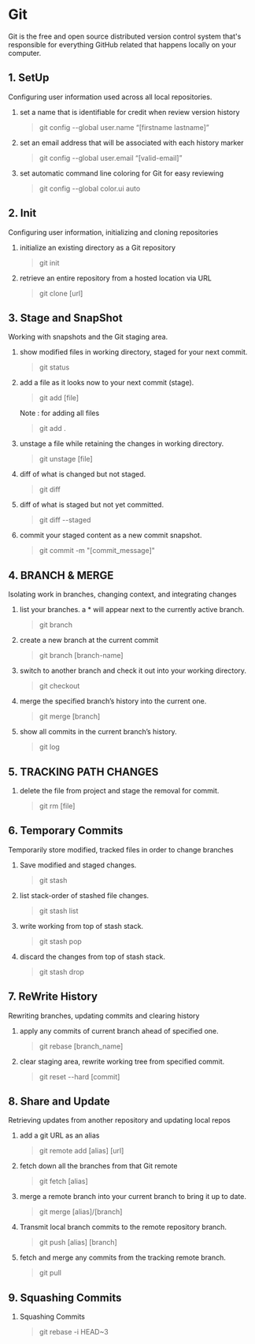 # Git 

Git is the free and open source distributed version control system that's responsible for everything GitHub related that happens locally on your computer.

## 1. SetUp
Configuring user information used across all local repositories.
1.  set a name that is identifiable for credit when review version history
    > git config --global user.name “[firstname lastname]” 

2. set an email address that will be associated with each history marker
    > git config --global user.email “[valid-email]”

3. set automatic command line coloring for Git for easy reviewing
    > git config --global color.ui auto

## 2. Init
Configuring user information, initializing and cloning repositories

1. initialize an existing directory as a Git repository
    > git init 

2. retrieve an entire repository from a hosted location via URL
    > git clone [url]

## 3. Stage and SnapShot
Working with snapshots and the Git staging area.
1. show modified files in working directory, staged for your next commit.
    > git status 

2. add a file as it looks now to your next commit (stage).
    > git add [file]

   Note : for adding all files
    > git add .

3. unstage a file while retaining the changes in working directory.
    > git unstage [file]

4. diff of what is changed but not staged.
    > git diff 

5. diff of what is staged but not yet committed.
    > git diff --staged

6. commit your staged content as a new commit snapshot.
    > git commit -m "[commit_message]"

## 4. BRANCH & MERGE
Isolating work in branches, changing context, and integrating changes
1. list your branches. a * will appear next to the currently active branch.
    > git branch

2. create a new branch at the current commit
    > git branch [branch-name]

3. switch to another branch and check it out into your working directory.
    > git checkout

4. merge the specified branch’s history into the current one.
    > git merge [branch]

5. show all commits in the current branch’s history.
    > git log 

## 5. TRACKING PATH CHANGES
1. delete the file from project and stage the removal for commit.
    > git rm [file]

## 6. Temporary Commits
Temporarily store modified, tracked files in order to change branches

1. Save modified and staged changes.
    > git stash 

2. list stack-order of stashed file changes.
    > git stash list 

3. write working from top of stash stack.
    > git stash pop

4. discard the changes from top of stash stack.
    > git stash drop

## 7. ReWrite History 

Rewriting branches, updating commits and clearing history

1. apply any commits of current branch ahead of specified one.
    > git rebase [branch_name]

2. clear staging area, rewrite working tree from specified commit.
    > git reset --hard [commit]

## 8. Share and Update 

Retrieving updates from another repository and updating local repos

1. add a git URL as an alias
    > git remote add [alias] [url]

2. fetch down all the branches from that Git remote
    > git fetch [alias]

3. merge a remote branch into your current branch to bring it up to date.
    > git merge [alias]/[branch]

4. Transmit local branch commits to the remote repository branch.
    > git push [alias] [branch]

5. fetch and merge any commits from the tracking remote branch.
    > git pull 


## 9. Squashing Commits 

1. Squashing Commits
    > git rebase -i HEAD~3

